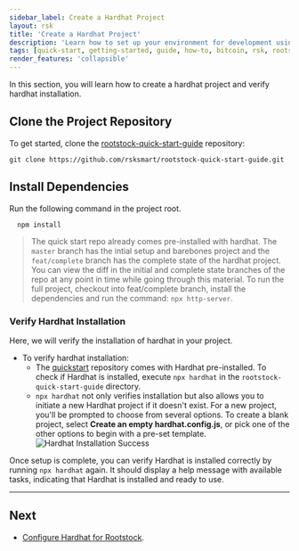 ```yaml
---
sidebar_label: Create a Hardhat Project
layout: rsk
title: 'Create a Hardhat Project'
description: 'Learn how to set up your environment for development using Hardhat'
tags: [quick-start, getting-started, guide, how-to, bitcoin, rsk, rootstock, blockchain]
render_features: 'collapsible'
---
```


In this section, you will learn how to create a hardhat project and verify hardhat installation. 

## Clone the Project Repository

To get started, clone the [rootstock-quick-start-guide](https://github.com/rsksmart/rootstock-quick-start-guide.git) repository:

```shell
git clone https://github.com/rsksmart/rootstock-quick-start-guide.git
```

## Install Dependencies

Run the following command in the project root.

```shell
  npm install
```

> The quick start repo already comes pre-installed with hardhat. The `master` branch has the intial setup and barebones project and the `feat/complete` branch has the complete state of the hardhat project. You can view the diff in the initial and complete state branches of the repo at any point in time while going through this material. To run the full project, checkout into feat/complete branch, install the dependencies and run the command: `npx http-server`.

### Verify Hardhat Installation

Here, we will verify the installation of hardhat in your project.

[](#top "collapsible")
- To verify hardhat installation:
  - The [quickstart](https://github.com/rsksmart/rootstock-quick-start-guide) repository comes with Hardhat pre-installed. To check if Hardhat is installed, execute `npx hardhat` in the `rootstock-quick-start-guide` directory.
  - `npx hardhat` not only verifies installation but also allows you to initiate a new Hardhat project if it doesn't exist. For a new project, you'll be prompted to choose from several options. To create a blank project, select **Create an empty hardhat.config.js**, or pick one of the other options to begin with a pre-set template.
    ![Hardhat Installation Success](/img/guides/quickstart/hardhat/install-success.png)


Once setup is complete, you can verify Hardhat is installed correctly by running `npx hardhat` again. It should display a help message with available tasks, indicating that Hardhat is installed and ready to use.

----

## Next
- [Configure Hardhat for Rootstock](/guides/quickstart/hardhat/configure-hardhat/).

